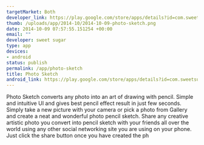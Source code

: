 ```yaml
--- 
targetMarket: Both
developer_link: https://play.google.com/store/apps/details?id=com.sweetsugar.pencileffectfree
thumb: /uploads/app/2014-10/2014-10-09-photo-sketch.png
date: 2014-10-09 07:57:55.151254 +00:00
email: ""
developer: sweet sugar
type: app
devices: 
- android
status: publish
permalink: /app/photo-sketch
title: Photo Sketch
android_link: https://play.google.com/store/apps/details?id=com.sweetsugar.pencileffectfree
---
```


Photo Sketch converts any photo into an art of drawing with pencil.
Simple and intuitive UI and gives best pencil effect result in just few seconds.
Simply take a new picture with your camera or pick a photo from Gallery and create a neat and wonderful photo pencil sketch.
Share any creative artistic photo you convert into pencil sketch with your friends all over the world using any other social networking site you are using on your phone.
Just click the share button once you have created the ph
